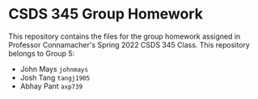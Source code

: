 # CSDS 345 Group Homework

This repository contains the files for the group homework assigned in Professor Connamacher's Spring 2022 CSDS 345 Class.  This repository belongs to Group 5:
- John Mays `johnmays`
- Josh Tang `tangj1905`
- Abhay Pant `axp739`